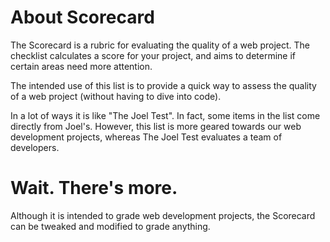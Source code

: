 About Scorecard
=========

The Scorecard is a rubric for evaluating the quality of a web project. The checklist calculates a score for your project, and aims to determine if certain areas need more attention.

The intended use of this list is to provide a quick way to assess the quality of a web project (without having to dive into code).

In a lot of ways it is like "The Joel Test". In fact, some items in the list come directly from Joel's. However, this list is more geared towards our web development projects, whereas The Joel Test evaluates a team of developers.

Wait. There's more.
========

Although it is intended to grade web development projects, the Scorecard can be tweaked and modified to grade anything.
